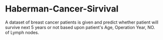 # Haberman-Cancer-Sirvival
A dataset of breast cancer patients is given and predict whether patient will survive next 5 years or not based upon patient's Age, Operation Year, NO. of Lymph nodes.
